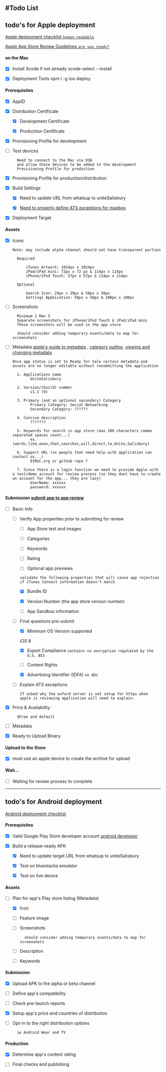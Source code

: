 #Todo List
---

<!-- for transmission back and forth to mac

tar --exclude='node_modules/*' --exclude='*.tar.bz2' -cvjf backup-vX.X.X.tar.bz2 .
 -->

## todo's for Apple deployment

[Apple deployment checklist `human-readable`](https://code.tutsplus.com/tutorials/how-to-submit-an-ios-app-to-the-app-store--mobile-16812)

[Apple App Store Review Guidelines `are you ready?`](https://developer.apple.com/app-store/review/guidelines/)

#### on the Mac
- [x] Install Xcode if not already     xcode-select --install

- [x] Deployment Tools                 npm i -g ios-deploy

#### Prerequisites
- [x] AppID

- [x] Distribution Certificate

    - [x] Development Certificate

    - [x] Production Certificate

- [x] Provisioning Profile for development

- [ ] Test devices

        Need to connect to the Mac via USB
        and allow those devices to be added to the development
        Provisioning Profile for production

- [x] Provisioning Profile for production/distribution

- [x] Build Settings

    - [x] Need to update URL from whatsup to uniteSalisbury

    - [x] [Need to properly define ATS exceptions for mapbox ](https://developer.apple.com/library/content/documentation/General/Reference/InfoPlistKeyReference/Articles/CocoaKeys.html#//apple_ref/doc/uid/TP40009251-SW33)

- [x] Deployment Target


#### Assets

- [x] Icons

    `Note: may include alpha channel should not have transparent portion`

        Required

            iTunes Artwork: 1024px x 1024px
            iPad/iPad mini: 72px x 72 px & 114px x 114px
            iPhone/iPod Touch: 57px x 57px & 114px x 114px

        Optional

            Search Icon: 29px x 29px & 58px x 58px
            Settings Appkication: 50px x 50px & 100px x 100px

- [ ] Screenshots

        Minimum 1 Max 5
        Separate screenshots for iPhone/iPod Touch & iPad/iPad mini
        These screenshots will be used in the app store

        should consider adding temporary events/data to map for screenshots

- [ ] Metadata [apple's guide to metadata](https://developer.apple.com/app-store/product-page/)
  , [category outline](https://developer.apple.com/app-store/categories), [viewing and changing metadata](https://developer.apple.com/library/content/documentation/LanguagesUtilities/Conceptual/iTunesConnect_Guide/Chapters/ChangingAppMetadata.html#//apple_ref/doc/uid/TP40011225-CH3-SW1)

  `Once app status is set to Ready for Sale certain metadata and assets are no longer editable without resubmitting the application`

        1. Applications name
              UniteSalisbury

        2. Version/(build) number
              v1.1 (9)

        3. Primary (and an optional secondary) Category
              Primary Category: Social Networking
              Secondary Category: ??????

        4. Concise description
              ???????

        5. Keywords for search in app store (max 100 characters comma separated spaces count...)
              ex. (words,like,ones,that,searches,will,direct,to,Unite,Salisbury)

        6. Support URL (so people that need help with application can contact us...)
              ESRGC.org or github repo ?

        7. Since there is a login function we need to provide Apple with a test/demo account for review process (so they dont have to create an account for the app... they are lazy)
              UserName: xxxxxx
              password: xxxxxx

#### Submission [submit app to app review](https://developer.apple.com/library/content/documentation/LanguagesUtilities/Conceptual/iTunesConnect_Guide/Chapters/SubmittingTheApp.html)
- [ ] Basic Info

  - [ ] Verify App properties prior to submitting for review

      - [ ] App Store text and images

      - [ ] Categories

      - [ ] Keywords

      - [ ] Rating

      - [ ] Optional app previews

      `validate the following properties that will cause app rejection if iTunes Connect information doesn't match`

      - [x] Bundle ID

      - [x] Version Number (the app store version number)

      - [ ] App Sandbox information


  - [ ] Final questions pre-submit

      - [x] Minimum OS Version supported

      iOS 8

      - [x] Export Compliance `contains no encryption regulated by the U.S. BIS`

      - [ ] Content Rights

      - [x] Advertising Identifier (IDFA) `no ADs`

  - [ ] Explain ATS exceptions

        If asked why the oxford server is not setup for https when apple is reviewing application will need to explain.

- [x] Price & Availability

        $Free and default

- [ ] Metadata

- [x] Ready to Upload Binary

#### Upload to the Store
- [x] must use an apple device to create the archive for upload

#### Wait...
- [ ] Waiting for review process to complete

---
## todo's for Android deployment

[Android deployment checklist](https://developer.android.com/distribute/best-practices/launch/launch-checklist.html)

#### Prerequisites
- [x] Valid Google Play Store developer account [android developer](https://play.google.com/apps/publish/signup/)

- [x] Build a release-ready APK

  - [x] Need to update target URL from whatsup to uniteSalisbury

  - [x] Test on bluestacks emulator

  - [x] Test on live device

#### Assets
- [ ] Plan for app's Play store listing (Metadata)

  - [x] Icon

  - [ ] Feature image

  - [ ] Screenshots

          should consider adding temporary events/data to map for screenshots

  - [ ] Description

  - [ ] Keywords

#### Submission
- [x] Upload APK to the alpha or beta channel

- [ ] Define app's compatibility

- [ ] Check pre-launch reports

- [x] Setup app's price and countries of distribution

- [ ] Opt-in to the right distribution options

        ie Android Wear and TV

#### Production
- [x] Determine app's content rating

- [ ] Final checks and publishing
